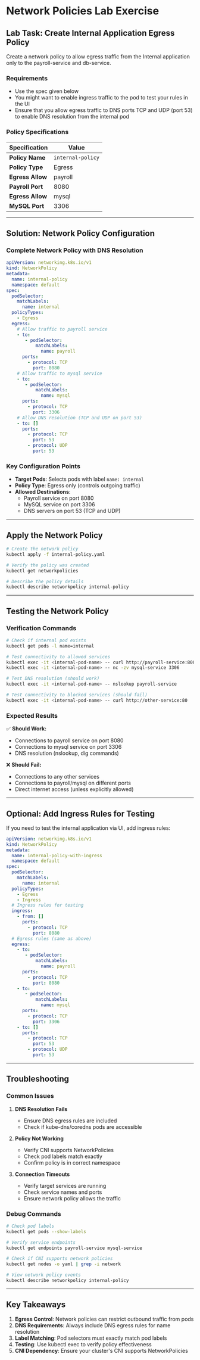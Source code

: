 # Network Policies Lab Exercise

## Lab Task: Create Internal Application Egress Policy

Create a network policy to allow egress traffic from the Internal application only to the payroll-service and db-service.

### Requirements

- Use the spec given below
- You might want to enable ingress traffic to the pod to test your rules in the UI
- Ensure that you allow egress traffic to DNS ports TCP and UDP (port 53) to enable DNS resolution from the internal pod

### Policy Specifications

| Specification | Value |
|---------------|-------|
| **Policy Name** | `internal-policy` |
| **Policy Type** | Egress |
| **Egress Allow** | payroll |
| **Payroll Port** | 8080 |
| **Egress Allow** | mysql |
| **MySQL Port** | 3306 |

---

## Solution: Network Policy Configuration

### Complete Network Policy with DNS Resolution

```yaml
apiVersion: networking.k8s.io/v1
kind: NetworkPolicy
metadata:
  name: internal-policy
  namespace: default
spec:
  podSelector:
    matchLabels:
      name: internal
  policyTypes:
    - Egress
  egress:
    # Allow traffic to payroll service
    - to:
       - podSelector:
           matchLabels:
             name: payroll
      ports:
        - protocol: TCP
          port: 8080
    # Allow traffic to mysql service
    - to:
       - podSelector:
           matchLabels:
             name: mysql
      ports:
        - protocol: TCP
          port: 3306
    # Allow DNS resolution (TCP and UDP on port 53)
    - to: []
      ports:
        - protocol: TCP
          port: 53
        - protocol: UDP
          port: 53
```

### Key Configuration Points

- **Target Pods**: Selects pods with label `name: internal`
- **Policy Type**: Egress only (controls outgoing traffic)
- **Allowed Destinations**:
  - Payroll service on port 8080
  - MySQL service on port 3306
  - DNS servers on port 53 (TCP and UDP)

---

## Apply the Network Policy

```sh
# Create the network policy
kubectl apply -f internal-policy.yaml

# Verify the policy was created
kubectl get networkpolicies

# Describe the policy details
kubectl describe networkpolicy internal-policy
```

---

## Testing the Network Policy

### Verification Commands

```sh
# Check if internal pod exists
kubectl get pods -l name=internal

# Test connectivity to allowed services
kubectl exec -it <internal-pod-name> -- curl http://payroll-service:8080
kubectl exec -it <internal-pod-name> -- nc -zv mysql-service 3306

# Test DNS resolution (should work)
kubectl exec -it <internal-pod-name> -- nslookup payroll-service

# Test connectivity to blocked services (should fail)
kubectl exec -it <internal-pod-name> -- curl http://other-service:80
```

### Expected Results

✅ **Should Work:**
- Connections to payroll service on port 8080
- Connections to mysql service on port 3306
- DNS resolution (nslookup, dig commands)

❌ **Should Fail:**
- Connections to any other services
- Connections to payroll/mysql on different ports
- Direct internet access (unless explicitly allowed)

---

## Optional: Add Ingress Rules for Testing

If you need to test the internal application via UI, add ingress rules:

```yaml
apiVersion: networking.k8s.io/v1
kind: NetworkPolicy
metadata:
  name: internal-policy-with-ingress
  namespace: default
spec:
  podSelector:
    matchLabels:
      name: internal
  policyTypes:
    - Egress
    - Ingress
  # Ingress rules for testing
  ingress:
    - from: []
      ports:
        - protocol: TCP
          port: 8080
  # Egress rules (same as above)
  egress:
    - to:
       - podSelector:
           matchLabels:
             name: payroll
      ports:
        - protocol: TCP
          port: 8080
    - to:
       - podSelector:
           matchLabels:
             name: mysql
      ports:
        - protocol: TCP
          port: 3306
    - to: []
      ports:
        - protocol: TCP
          port: 53
        - protocol: UDP
          port: 53
```

---

## Troubleshooting

### Common Issues

1. **DNS Resolution Fails**
   - Ensure DNS egress rules are included
   - Check if kube-dns/coredns pods are accessible

2. **Policy Not Working**
   - Verify CNI supports NetworkPolicies
   - Check pod labels match exactly
   - Confirm policy is in correct namespace

3. **Connection Timeouts**
   - Verify target services are running
   - Check service names and ports
   - Ensure network policy allows the traffic

### Debug Commands

```sh
# Check pod labels
kubectl get pods --show-labels

# Verify service endpoints
kubectl get endpoints payroll-service mysql-service

# Check if CNI supports network policies
kubectl get nodes -o yaml | grep -i network

# View network policy events
kubectl describe networkpolicy internal-policy
```

---

## Key Takeaways

1. **Egress Control**: Network policies can restrict outbound traffic from pods
2. **DNS Requirements**: Always include DNS egress rules for name resolution
3. **Label Matching**: Pod selectors must exactly match pod labels
4. **Testing**: Use kubectl exec to verify policy effectiveness
5. **CNI Dependency**: Ensure your cluster's CNI supports NetworkPolicies